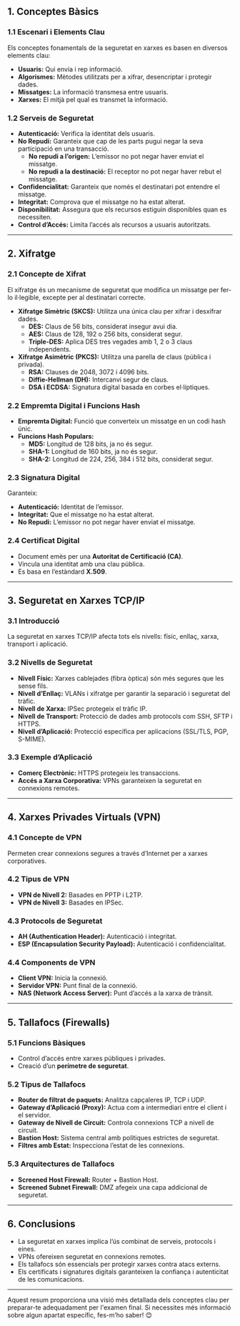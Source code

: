 ## **1. Conceptes Bàsics**  

### **1.1 Escenari i Elements Clau**  
Els conceptes fonamentals de la seguretat en xarxes es basen en diversos elements clau:  
- **Usuaris:** Qui envia i rep informació.  
- **Algorismes:** Mètodes utilitzats per a xifrar, desencriptar i protegir dades.  
- **Missatges:** La informació transmesa entre usuaris.  
- **Xarxes:** El mitjà pel qual es transmet la informació.  

### **1.2 Serveis de Seguretat**  
- **Autenticació:** Verifica la identitat dels usuaris.  
- **No Repudi:** Garanteix que cap de les parts pugui negar la seva participació en una transacció.  
   - **No repudi a l’origen:** L’emissor no pot negar haver enviat el missatge.  
   - **No repudi a la destinació:** El receptor no pot negar haver rebut el missatge.  
- **Confidencialitat:** Garanteix que només el destinatari pot entendre el missatge.  
- **Integritat:** Comprova que el missatge no ha estat alterat.  
- **Disponibilitat:** Assegura que els recursos estiguin disponibles quan es necessiten.  
- **Control d’Accés:** Limita l’accés als recursos a usuaris autoritzats.  

---

## **2. Xifratge**  

### **2.1 Concepte de Xifrat**  
El xifratge és un mecanisme de seguretat que modifica un missatge per fer-lo il·legible, excepte per al destinatari correcte.  
- **Xifratge Simètric (SKCS):** Utilitza una única clau per xifrar i desxifrar dades.  
   - **DES:** Claus de 56 bits, considerat insegur avui dia.  
   - **AES:** Claus de 128, 192 o 256 bits, considerat segur.  
   - **Triple-DES:** Aplica DES tres vegades amb 1, 2 o 3 claus independents.  
- **Xifratge Asimètric (PKCS):** Utilitza una parella de claus (pública i privada).  
   - **RSA:** Clauses de 2048, 3072 i 4096 bits.  
   - **Diffie-Hellman (DH):** Intercanvi segur de claus.  
   - **DSA i ECDSA:** Signatura digital basada en corbes el·líptiques.  

### **2.2 Empremta Digital i Funcions Hash**  
- **Empremta Digital:** Funció que converteix un missatge en un codi hash únic.  
- **Funcions Hash Populars:**  
   - **MD5:** Longitud de 128 bits, ja no és segur.  
   - **SHA-1:** Longitud de 160 bits, ja no és segur.  
   - **SHA-2:** Longitud de 224, 256, 384 i 512 bits, considerat segur.  

### **2.3 Signatura Digital**  
Garanteix:  
- **Autenticació:** Identitat de l’emissor.  
- **Integritat:** Que el missatge no ha estat alterat.  
- **No Repudi:** L’emissor no pot negar haver enviat el missatge.  

### **2.4 Certificat Digital**  
- Document emès per una **Autoritat de Certificació (CA)**.  
- Vincula una identitat amb una clau pública.  
- Es basa en l’estàndard **X.509**.  

---

## **3. Seguretat en Xarxes TCP/IP**  

### **3.1 Introducció**  
La seguretat en xarxes TCP/IP afecta tots els nivells: físic, enllaç, xarxa, transport i aplicació.  

### **3.2 Nivells de Seguretat**  
- **Nivell Físic:** Xarxes cablejades (fibra òptica) són més segures que les sense fils.  
- **Nivell d’Enllaç:** VLANs i xifratge per garantir la separació i seguretat del tràfic.  
- **Nivell de Xarxa:** IPSec protegeix el tràfic IP.  
- **Nivell de Transport:** Protecció de dades amb protocols com SSH, SFTP i HTTPS.  
- **Nivell d’Aplicació:** Protecció específica per aplicacions (SSL/TLS, PGP, S-MIME).  

### **3.3 Exemple d’Aplicació**  
- **Comerç Electrònic:** HTTPS protegeix les transaccions.  
- **Accés a Xarxa Corporativa:** VPNs garanteixen la seguretat en connexions remotes.  

---

## **4. Xarxes Privades Virtuals (VPN)**  

### **4.1 Concepte de VPN**  
Permeten crear connexions segures a través d’Internet per a xarxes corporatives.  

### **4.2 Tipus de VPN**  
- **VPN de Nivell 2:** Basades en PPTP i L2TP.  
- **VPN de Nivell 3:** Basades en IPSec.  

### **4.3 Protocols de Seguretat**  
- **AH (Authentication Header):** Autenticació i integritat.  
- **ESP (Encapsulation Security Payload):** Autenticació i confidencialitat.  

### **4.4 Components de VPN**  
- **Client VPN:** Inicia la connexió.  
- **Servidor VPN:** Punt final de la connexió.  
- **NAS (Network Access Server):** Punt d’accés a la xarxa de trànsit.  

---

## **5. Tallafocs (Firewalls)**  

### **5.1 Funcions Bàsiques**  
- Control d’accés entre xarxes públiques i privades.  
- Creació d’un **perímetre de seguretat**.  

### **5.2 Tipus de Tallafocs**  
- **Router de filtrat de paquets:** Analitza capçaleres IP, TCP i UDP.  
- **Gateway d’Aplicació (Proxy):** Actua com a intermediari entre el client i el servidor.  
- **Gateway de Nivell de Circuit:** Controla connexions TCP a nivell de circuit.  
- **Bastion Host:** Sistema central amb polítiques estrictes de seguretat.  
- **Filtres amb Estat:** Inspecciona l’estat de les connexions.  

### **5.3 Arquitectures de Tallafocs**  
- **Screened Host Firewall:** Router + Bastion Host.  
- **Screened Subnet Firewall:** DMZ afegeix una capa addicional de seguretat.  

---

## **6. Conclusions**  
- La seguretat en xarxes implica l’ús combinat de serveis, protocols i eines.  
- VPNs ofereixen seguretat en connexions remotes.  
- Els tallafocs són essencials per protegir xarxes contra atacs externs.  
- Els certificats i signatures digitals garanteixen la confiança i autenticitat de les comunicacions.  

---

Aquest resum proporciona una visió més detallada dels conceptes clau per preparar-te adequadament per l'examen final. Si necessites més informació sobre algun apartat específic, fes-m’ho saber! 😊
